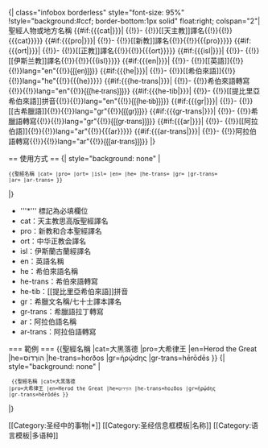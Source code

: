 <includeonly>{| class="infobox borderless" style="font-size: 95%" 
!style="background:#ccf; border-bottom:1px solid" float:right; colspan="2"|聖經人物或地方名稱
{{#if:{{{cat|}}}|
{{!}}-
{{!}}[[天主教]]譯名{{!}}{{!}}{{{cat}}}}}
{{#if:{{{pro|}}}|
{{!}}-
{{!}}[[新教]]譯名{{!}}{{!}}{{{pro}}}}}
{{#if:{{{ort|}}}|
{{!}}-
{{!}}[[正教]]譯名{{!}}{{!}}{{{ort}}}}}
{{#if:{{{isl|}}}|
{{!}}-
{{!}}[[伊斯兰教]]譯名{{!}}{{!}}{{{isl}}}}}
{{#if:{{{en|}}}|
{{!}}-
{{!}}[[英語]]{{!}}{{!}}lang="en"{{!}}<span style="font-family:Arial">{{{en}}}</span>}}
{{#if:{{{he|}}}|
{{!}}-
{{!}}[[希伯來語]]{{!}}{{!}}lang="he"{{!}}{{{he}}}}}
{{#if:{{{he-trans|}}}|
{{!}}-
{{!}}希伯來語轉寫{{!}}{{!}}lang="en"{{!}}<span style="font-family:Arial">{{{he-trans}}}</span>}}
{{#if:{{{he-tib|}}}|
{{!}}-
{{!}}[[提比里亞希伯來語]]拼音{{!}}{{!}}lang="en"{{!}}<span style="font-family:Arial">{{{he-tib}}}</span>}}
{{#if:{{{gr|}}}|
{{!}}-
{{!}}[[古希臘語]]{{!}}{{!}}lang="gr"{{!}}<span style="font-family:Arial">{{{gr}}}</span>}}
{{#if:{{{gr-trans|}}}|
{{!}}-
{{!}}希臘語轉寫{{!}}{{!}}lang="gr"{{!}}<span style="font-family:Arial">{{{gr-trans}}}</span>}}
{{#if:{{{ar|}}}|
{{!}}-
{{!}}[[阿拉伯語]]{{!}}{{!}}lang="ar"{{!}}{{{ar}}}}}
{{#if:{{{ar-trans|}}}|
{{!}}-
{{!}}阿拉伯語轉寫{{!}}{{!}}lang="ar"{{!}}‏<span style="font-family:Arial">{{{ar-trans}}}</span>‎}}
|}</includeonly><noinclude>

== 使用方式 ==
{| style="background: none"
|<small><code><pre>
{{聖經名稱
|cat= 
|pro=
|ort=
|isl=
|en=
|he=
|he-trans=
|gr=
|gr-trans=
|ar=
|ar-trans=
}}</pre></code></small>
|}

* '''<nowiki>*</nowiki>''' 標記為必填欄位
* cat：天主教思高版聖經譯名
* pro：新教和合本聖經譯名
* ort：中华正教会譯名
* isl：伊斯蘭古蘭經譯名
* en：英語名稱
* he：希伯來語名稱
* he-trans：希伯來語轉寫
* he-tib：[[提比里亞希伯來語]]拼音
* gr：希臘文名稱/七十士譯本譯名
* gr-trans：希臘語拉丁轉寫
* ar：阿拉伯語名稱
* ar-trans：阿拉伯語轉寫

=== 範例 ===
{{聖經名稱
|cat=大黑落德
|pro=大希律王
|en=Herod the Great
|he=הוֹרְדוֹס
|he-trans=hoɾðos
|gr=ἡρῴdης
|gr-trans=hērōdēs
}}
{| style="background: none"
|<small><code><pre>
{{聖經名稱
|cat=大黑落德
|pro=大希律王
|en=Herod the Great
|he=הוֹרְדוֹס
|he-trans=hoɾðos
|gr=ἡρῴdης
|gr-trans=hērōdēs
}}</pre></code></small>
|}

[[Category:圣经中的事物|*]]
[[Category:圣经信息框模板|名称]]
[[Category:语言模板|多语种]]
</noinclude>